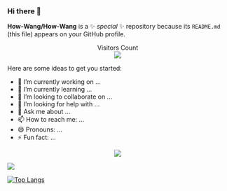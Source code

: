 ### Hi there 👋

**How-Wang/How-Wang** is a ✨ _special_ ✨ repository because its `README.md` (this file) appears on your GitHub profile.
<p align="center"> 
  Visitors Count<br>
  <img src="https://profile-counter.glitch.me/How-Wang/count.svg" />
</p>
Here are some ideas to get you started:

- 🔭 I’m currently working on ...
- 🌱 I’m currently learning ...
- 👯 I’m looking to collaborate on ...
- 🤔 I’m looking for help with ...
- 💬 Ask me about ...
- 📫 How to reach me: ...
- 😄 Pronouns: ...
- ⚡ Fun fact: ...

<p align="center"> 
  <img src="http://github-readme-streak-stats.vercel.com?user=How-Wang&theme=gruvbox&date_format=%5BY.%5Dn.j" />
</p>

<img align="center" src="https://github-readme-stats.vercel.app/api?username=How-Wang&show_icons=true&locale=en"/>

[![Top Langs](https://github-readme-stats.vercel.app/api/top-langs/?username=How-Wang&layout=compact&theme=gruvbox)](https://github.com/anuraghazra/github-readme-stats)

